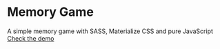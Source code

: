 # Memory Game
A simple memory game with SASS, Materialize CSS and pure JavaScript <br />
<a href="https://codepen.io/ImanDB/project/full/DvEjKq/" target="_blank">Check the demo</a>